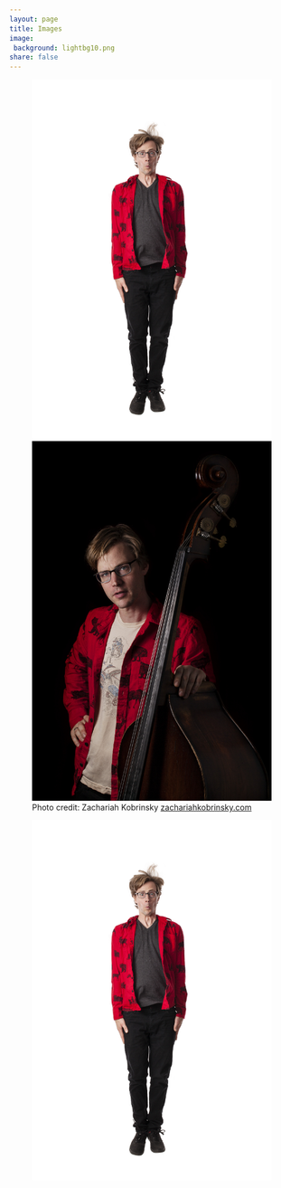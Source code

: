 ```yaml
---
layout: page
title: Images
image:
 background: lightbg10.png
share: false
---
```

<article>
<figure class="half">
	<a href="/images/full/aryehkobrinsky-jump-full.jpg"><img src="/images/medium/aryehkobrinsky-jump.png" alt=""></a>
	<a href="/images/full/aryehkobrinsky-moose-full.jpg"><img src="/images/medium/aryehkobrinsky-moose.png" alt=""></a>
	<figcaption>Photo credit: Zachariah Kobrinsky <a href="http://zachariahkobrinsky.com">zachariahkobrinsky.com</a></figcaption>
</figure>
<figure>
	<a href="/images/full/aryehkobrinsky-jump-bass-full.jpg"><img src="/images/medium/aryehkobrinsky-jump.png" alt=""></a>
</figure>
</article>